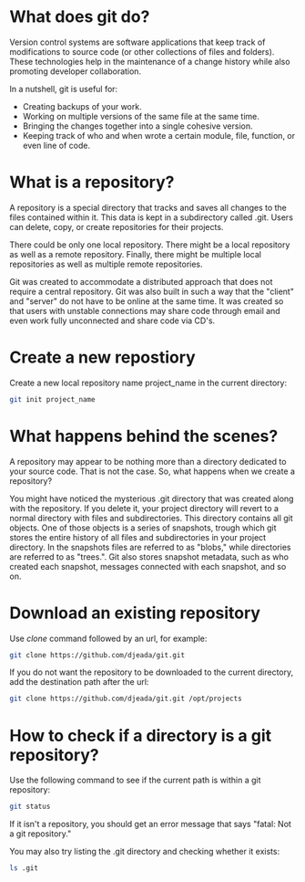 <h1>What does git do?</h1>
Version control systems are software applications that keep track of modifications to source code (or other collections of files and folders).
These technologies help in the maintenance of a change history while also promoting developer collaboration.

In a nutshell, git is useful for: 

* Creating backups of your work.
* Working on multiple versions of the same file at the same time.
* Bringing the changes together into a single cohesive version.
* Keeping track of who and when wrote a certain module, file, function, or even line of code. 

<h1>What is a repository?</h1>
A repository is a special directory that tracks and saves all changes to the files contained within it. This data is kept in a subdirectory called .git. Users can delete, copy, or create repositories for their projects. 

There could be only one local repository.
There might be a local repository as well as a remote repository.
Finally, there might be multiple local repositories as well as multiple remote repositories.

Git was created to accommodate a distributed approach that does not require a central repository.
Git was also built in such a way that the "client" and "server" do not have to be online at the same time.
It was created so that users with unstable connections may share code through email and even work fully unconnected and share code via CD's.

<h1>Create a new repostiory</h1>

Create a new local repository name project_name in the current directory:

```bash
git init project_name
```

<h1>What happens behind the scenes?</h1>
A repository may appear to be nothing more than a directory dedicated to your source code. That is not the case. So, what happens when we create a repository? 

You might have noticed the mysterious .git directory that was created along with the repository. If you delete it, your project directory will revert to a normal directory with files and subdirectories. This directory contains all git objects. One of those objects is a series of snapshots, trough which git stores the entire history of all files and subdirectories in your project directory. In the snapshots files are referred to as "blobs," while directories are referred to as "trees.". 
Git also stores snapshot metadata, such as who created each snapshot, messages connected with each snapshot, and so on.

<h1>Download an existing repository</h1>

Use <i>clone</i> command followed by an url, for example:

```bash
git clone https://github.com/djeada/git.git
```

If you do not want the repository to be downloaded to the current directory, add the destination path after the url:

```bash
git clone https://github.com/djeada/git.git /opt/projects
```

<h1>How to check if a directory is a git repository?</h1>
Use the following command to see if the current path is within a git repository:

```bash
git status 
```

If it isn't a repository, you should get an error message that says "fatal: Not a git repository." 

You may also try listing the .git directory and checking whether it exists: 

```bash
ls .git
```
